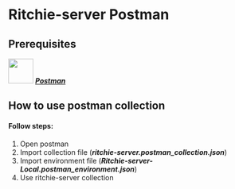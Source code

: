 # Ritchie-server Postman

## Prerequisites

<img  width="50px"  height="50px" src="https://miro.medium.com/max/512/1*fVBL9mtLJmHIH6YpU7WvHQ.png" /> [***Postman***](https://www.getpostman.com/)


## How to use postman collection

#### Follow steps:

 1. Open postman
 2. Import collection file (***ritchie-server.postman_collection.json***)
 3. Import environment file (***Ritchie-server-Local.postman_environment.json***)
 4. Use ritchie-server collection